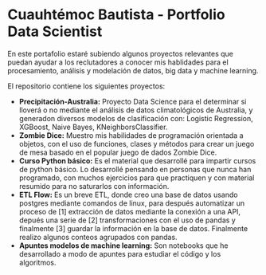 # Cuauhtémoc Bautista - Portfolio Data Scientist
En este portafolio estaré subiendo algunos proyectos relevantes que puedan ayudar a los reclutadores a conocer mis hablidades para el procesamiento, análisis y modelación de datos, big data y machine learning.

El repositorio contiene los siguientes proyectos:
- **Precipitación-Australia:** Proyecto Data Science para el determinar si lloverá o no mediante el análisis de datos climatológicos de Australia, y generadon diversos modelos de clasificación con: Logistic Regression, XGBoost, Naive Bayes, KNeighborsClassifier.
- **Zombie Dice:** Muestro mis habilidades de programación orientada a objetos, con el uso de funciones, clases y métodos para crear un juego de mesa basado en el popular juego de dados Zombie Dice.
- **Curso Python básico:** Es el material que desarrollé para impartir cursos de python básico. Lo desarrollé pensando en personas que nunca han programado, con muchos ejercicios para que practiquen y con material resumido para no saturarlos con información.
- **ETL Flow:** Es un breve ETL, donde creo una base de datos usando postgres mediante comandos de linux, 
para después automatizar un proceso de [1] extracción de datos mediante la conexión a una API, depués una serie de [2] transformaciones con el uso de pandas y finalmente [3] guardar la información en la base de datos. Finalmente realizo algunos conteos agrupados con pandas.
- **Apuntes modelos de machine learning:** Son notebooks que he desarrollado a modo de apuntes para estudiar el código y los algoritmos.
